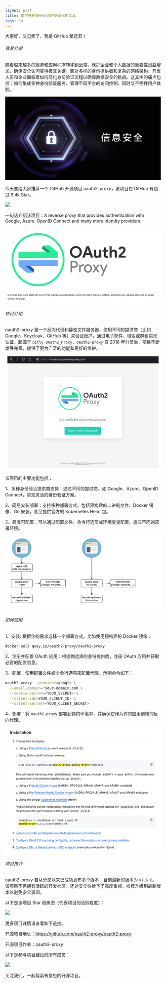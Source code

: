 ```yaml
---
layout: post
title: 提供多种身份验证的反向代理工具
tags: Go
---
```


大家好，又见面了，我是 GitHub 精选君！

###### 背景介绍

随着越来越多的服务和应用程序转移到云端，保护企业和个人数据的重要性日益增加，确保安全访问变得极其关键。面对多样的身份提供者和复杂的网络架构，开发人员和企业面临着如何简化身份验证流程以确保数据安全的挑战。这其中的痛点包括：如何集成多种身份验证服务、管理不同平台的访问控制、同时又不牺牲用户体验。

![](https://raw.githubusercontent.com/ZhuPeng/pic/master/images/compress_image-20240916201241399.png)

今天要给大家推荐一个 GitHub 开源项目 oauth2-proxy，该项目在 GitHub 有超过 9.4k Star。

![](https://stats.deeptrain.net/repo/oauth2-proxy/oauth2-proxy/?theme=light)

一句话介绍该项目：A reverse proxy that provides authentication with Google, Azure, OpenID Connect and many more identity providers.

![](https://raw.githubusercontent.com/ZhuPeng/pic/master/images/compress_image-20240829223842540.png)


###### 项目介绍

oauth2-proxy 是一个反向代理和静态文件服务器，使用不同的提供商（比如 Google、Keycloak、GitHub 等）来验证账户，通过电子邮件、域名或群组实现认证。起源于 `bitly OAuth2_Proxy`，`oauth2-proxy` 自 2018 年分叉后，项目不断发展完善，提供了更为广泛的功能和更好的维护。

![](https://raw.githubusercontent.com/ZhuPeng/pic/master/images/compress_image-20240829223819886.png)

该项目的主要功能包括：

1、多种身份验证提供商支持：通过不同的提供商，如 Google、Azure、OpenID Connect，实现灵活的身份验证方案。

2、简易安装部署：支持多种部署方式，包括预构建的二进制文件、Docker 镜像、Go 安装，甚至提供官方的 Kubernetes Helm 包。

3、高度可配置：可以通过配置文件、命令行选项或环境变量配置，适应不同的部署环境。

![](https://raw.githubusercontent.com/ZhuPeng/pic/master/images/compress_image-20240829224103659.png)

###### 如何使用

1、安装: 根据你的需求选择一个部署方式，比如使用预构建的 Docker 镜像：

```bash
docker pull quay.io/oauth2-proxy/oauth2-proxy
```

2、注册并配置 OAuth 应用：根据你选择的身份提供商，注册 OAuth 应用并获取必要的配置信息。

3、配置：使用配置文件或命令行选项来配置代理，示例命令如下：

```bash
oauth2-proxy --provider=google \
  --email-domain=*your-domain.com \
  --cookie-secret=<YOUR_SECRET> \
  --client-id=<YOUR_CLIENT_ID> \
  --client-secret=<YOUR_CLIENT_SECRET>
```

4、部署：将 `oauth2-proxy` 部署到你的环境中，并确保它作为你的应用前端的反向代理。

![](https://raw.githubusercontent.com/ZhuPeng/pic/master/images/compress_image-20240815212632343.png)

###### 项目推介

oauth2-proxy 自从分叉以来已成功发布多个版本，目前最新的版本为 `v7.6.0`。该项目不但拥有活跃的开发社区，还对安全性给予了高度重视，推荐升级到最新版本以避免安全漏洞。

以下是该项目 Star 趋势图（代表项目的活跃程度）：

![](https://api.star-history.com/svg?repos=oauth2-proxy/oauth2-proxy&type=Timeline)

更多项目详情请查看如下链接。

开源项目地址：https://github.com/oauth2-proxy/oauth2-proxy 

开源项目作者：oauth2-proxy

以下是参与项目建设的所有成员：

![](https://contrib.rocks/image?repo=oauth2-proxy/oauth2-proxy)

关注我们，一起探索有意思的开源项目。

